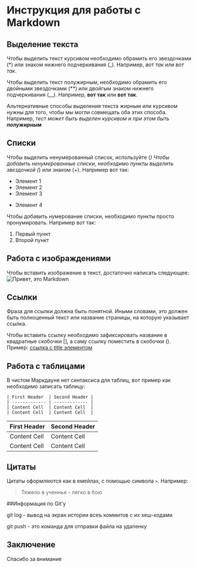 # Инструкция для работы с Markdown

## Выделение текста

Чтобы выделить текст курсивом необходимо обрамить его звездочками (*) или знаком нижнего подчеркивания (_). Например, *вот так* или _вот так_.

Чтобы выделить текст полужирным, необходимо обрамить его двойными звездочками (**) или двойгым знаком нижнего подчеркивания (__). Например, **вот так** или __вот так__.

Альтернативные способы выделения текста жирным или курсивом нужны для того, чтобы мы могли совмещать оба этих способа. Например, _тест может быть выделен курсивом и при этом быть **полужирным**_



## Списки
Чтобы выделить ненумерованный список, используйте (*)
Чтобы добавить ненумерованные списки, необходимо пункты выделить звездочкой (*) или знаком (+). Например вот так:
* Элемент 1
* Элемент 2
* Элемент 3
+ Элемент 4

Чтобы добавить нумерование списки, необходимо пункты просто пронумировать. 
Например вот так:
1. Первый пункт
2. Второй пункт

## Работа с изображдениями

Чтобы вставить изображение в текст, достаточно написать следующее:
![Привет, это Markdown](CHto-takoe-Markdown-i-kak-im-polzovatsya_1543442141-288x144.jpg)

## Ссылки

Фраза для ссылки должна быть понятной. Иными словами, это должен быть полноценный текст или название страницы, на которую указывает ссылка.

Чтобы вставить ссылку необходимо зафиксировать название в квадратные скобочки [], а саму ссылку поместить в скобочки (). Пример:  [ссылка с title элементом](http://example.com/link "Я ссылка")
## Работа с таблицами

В чистом Маркдауне нет синтаксиса для таблиц, вот пример как необходимо записать таблицу: 
```
| First Header  | Second Header |
| ------------- | ------------- |
| Content Cell  | Content Cell  |
| Content Cell  | Content Cell  |
```

| First Header  | Second Header |
| ------------- | ------------- |
| Content Cell  | Content Cell  |
| Content Cell  | Content Cell  |
## Цитаты

Цитаты оформляются как в емейлах, с помощью символа `>`.
Например:

> Тяжело в ученнье - легко в бою

##Информация по Git'у

git log - вывод на экран истории всеъ коммитов с их хеш-кодами

git push - это команда для отправки файла на удаленку

## Заключение

Спасибо за внимание
